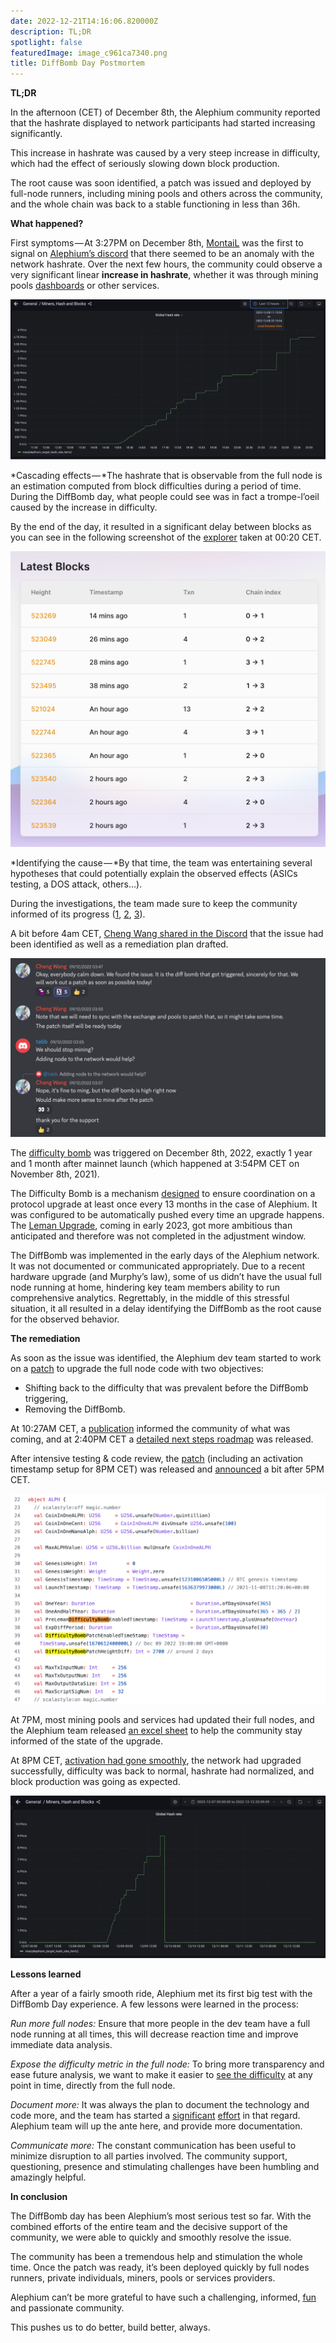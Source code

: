 ```yaml
---
date: 2022-12-21T14:16:06.820000Z
description: TL;DR
spotlight: false
featuredImage: image_c961ca7340.png
title: DiffBomb Day Postmortem
---
```


**TL;DR**

In the afternoon (CET) of December 8th, the Alephium community reported that the hashrate displayed to network participants had started increasing significantly.

This increase in hashrate was caused by a very steep increase in difficulty, which had the effect of seriously slowing down block production.

The root cause was soon identified, a patch was issued and deployed by full-node runners, including mining pools and others across the community, and the whole chain was back to a stable functioning in less than 36h.

**What happened?**

First symptoms — At 3:27PM on December 8th, [MontaiL](https://twitter.com/therealmontail) was the first to signal on [Alephium’s discord](/discord) that there seemed to be an anomaly with the network hashrate. Over the next few hours, the community could observe a very significant linear **increase in hashrate**, whether it was through mining pools [dashboards](https://poolbay.io/crypto/5798/alephium) or other services.

![](image_f232413241.png)

*Cascading effects — *The hashrate that is observable from the full node is an estimation computed from block difficulties during a period of time. During the DiffBomb day, what people could see was in fact a trompe-l’oeil caused by the increase in difficulty.

By the end of the day, it resulted in a significant delay between blocks as you can see in the following screenshot of the [explorer](https://explorer.alephium.org/) taken at 00:20 CET.

![](image_722d4a1400.png)

*Identifying the cause — *By that time, the team was entertaining several hypotheses that could potentially explain the observed effects (ASICs testing, a DOS attack, others…).

During the investigations, the team made sure to keep the community informed of its progress ([1](https://discord.com/channels/747741246667227157/877932296005619754/1050441346445475940), [2](https://discord.com/channels/747741246667227157/877932296005619754/1050477852107214859), [3](https://twitter.com/alephium/status/1600963960781406209?s=20&amp;t=7s71FLpAhPRy3zvgOrycKw)).

A bit before 4am CET, [Cheng Wang shared in the Discord](https://discord.com/channels/747741246667227157/877932296005619754/1050605637433823394) that the issue had been identified as well as a remediation plan drafted.

![](image_4d6cc7d908.png)

The [difficulty bomb](https://github.com/alephium/dev-alephium/blob/6ab14d5161b95dacec6b14c47b4f2a8591264920/flow/src/test/scala/org/alephium/flow/core/ChainDifficultyAdjustmentSpec.scala) was triggered on December 8th, 2022, exactly 1 year and 1 month after mainnet launch (which happened at 3:54PM CET on November 8th, 2021).

The Difficulty Bomb is a mechanism [designed](https://www.nicehash.com/blog/post/the-ethereum-difficulty-bomb-and-its-effects-on-mining-rewards) to ensure coordination on a protocol upgrade at least once every 13 months in the case of Alephium. It was configured to be automatically pushed every time an upgrade happens. The [Leman Upgrade](/news/post/announcing-the-leman-network-upgrade-c01a81e65f0e), coming in early 2023, got more ambitious than anticipated and therefore was not completed in the adjustment window.

The DiffBomb was implemented in the early days of the Alephium network. It was not documented or communicated appropriately. Due to a recent hardware upgrade (and Murphy’s law), some of us didn’t have the usual full node running at home, hindering key team members ability to run comprehensive analytics. Regrettably, in the middle of this stressful situation, it all resulted in a delay identifying the DiffBomb as the root cause for the observed behavior.

**The remediation**

As soon as the issue was identified, the Alephium dev team started to work on a [patch](https://github.com/alephium/dev-alephium/pull/784) to upgrade the full node code with two objectives:

- Shifting back to the difficulty that was prevalent before the DiffBomb triggering,
- Removing the DiffBomb.

At 10:27AM CET, a [publication](https://twitter.com/alephium/status/1601146526583037953) informed the community of what was coming, and at 2:40PM CET a [detailed next steps roadmap](https://twitter.com/alephium/status/1601210162676568065) was released.

After intensive testing & code review, the [patch](https://github.com/alephium/dev-alephium/pull/784) (including an activation timestamp setup for 8PM CET) was released and [announced](https://twitter.com/alephium/status/1601250719180259333?s=20&amp;t=XS5jD7GJWtkrx6VS0BoswQ) a bit after 5PM CET.

![](image_3b57a04bf4.jpg)

At 7PM, most mining pools and services had updated their full nodes, and the Alephium team released [an excel sheet](https://docs.google.com/spreadsheets/d/1xI2hwg0T1C5nv6xTI91El6W5xDozp3fV0XQWwdWx9RM/edit#gid=0) to help the community stay informed of the state of the upgrade.

At 8PM CET, [activation had gone smoothly](https://twitter.com/alephium/status/1601302539822977024), the network had upgraded successfully, difficulty was back to normal, hashrate had normalized, and block production was going as expected.

![](image_e61817ec9e.jpg)

**Lessons learned**

After a year of a fairly smooth ride, Alephium met its first big test with the DiffBomb Day experience. A few lessons were learned in the process:

_Run more full nodes:_ Ensure that more people in the dev team have a full node running at all times, this will decrease reaction time and improve immediate data analysis.

_Expose the difficulty metric in the full node:_ To bring more transparency and ease future analysis, we want to make it easier to [see the difficulty](https://github.com/alephium/alephium/issues/806) at any point in time, directly from the full node.

_Document more:_ It was always the plan to document the technology and code more, and the team has started a [significant](/news/post/tech-talk-1-the-ultimate-guide-to-proof-of-less-work-the-universe-and-everything-ba70644ab301) [effort](https://docs.alephium.org/dapps/getting-started) in that regard. Alephium team will up the ante here, and provide more documentation.

_Communicate more:_ The constant communication has been useful to minimize disruption to all parties involved. The community support, questioning, presence and stimulating challenges have been humbling and amazingly helpful.

**In conclusion**

The DiffBomb day has been Alephium’s most serious test so far. With the combined efforts of the entire team and the decisive support of the community, we were able to quickly and smoothly resolve the issue.

The community has been a tremendous help and stimulation the whole time. Once the patch was ready, it’s been deployed quickly by full nodes runners, private individuals, miners, pools or services providers.

Alephium can’t be more grateful to have such a challenging, informed, [fun](https://discord.com/channels/747741246667227157/747998352842686545/1050543317206704178) and passionate community.

This pushes us to do better, build better, always.
